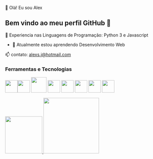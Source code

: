
👋 Olá! Eu sou Alex

## Bem vindo ao meu perfil GitHub 👋

🌱 Experiencia nas Linguagens de Programação:  Python 3 e Javascript

- 🌱 Atualmente estou aprendendo Desenvolvimento Web


📫 contato: alexs.j@hotmail.com


### Ferramentas e Tecnologias

<img src="https://cdn.jsdelivr.net/gh/devicons/devicon/icons/git/git-original.svg" width="40" height="40"/><img src="https://cdn.jsdelivr.net/gh/devicons/devicon/icons/linux/linux-original.svg" width="40" height="40"/>
<img src="https://cdn.jsdelivr.net/gh/devicons/devicon/icons/mysql/mysql-original-wordmark.svg" width="50" height="50"/>
<img src="https://cdn.jsdelivr.net/gh/devicons/devicon/icons/python/python-original.svg" width="40" height="40"/>
<img src="https://cdn.jsdelivr.net/gh/devicons/devicon@latest/icons/html5/html5-plain-wordmark.svg" width="40" height="40"/>
<img src="https://cdn.jsdelivr.net/gh/devicons/devicon@latest/icons/css3/css3-plain-wordmark.svg" width="40" height="40"/>
<img src="https://cdn.jsdelivr.net/gh/devicons/devicon@latest/icons/javascript/javascript-original.svg" width="40" height="40"/>
<img src="https://cdn.jsdelivr.net/gh/devicons/devicon@latest/icons/react/react-original-wordmark.svg" width="40" height="40"/>
       

<div>
<a href="https://github.com/AlexSJ33">
<img height="120em" src="https://github-readme-stats.vercel.app/api/top-langs/?username=AlexSJ33&layout=compact&langs_count=7&theme=dracula"/>
<img loading="lazy" height="180em" src="https://github-readme-stats.vercel.app/api?[AlexSJ33](https://github.com/AlexSJ33/AlexSJ33/blob/main/READM)&show_icons=true&theme=dracula&include_all_commits=true&count_private=true"/>

</div>
